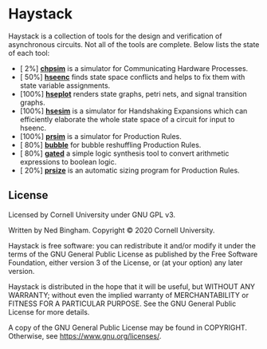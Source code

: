 # Haystack

Haystack is a collection of tools for the design and verification of
asynchronous circuits. Not all of the tools are complete. Below lists the state
of each tool:

 - [  2%] [**chpsim**](https://github.com/nbingham1/chpsim/) is a simulator for Communicating Hardware Processes.
 - [ 50%] [**hseenc**](https://github.com/nbingham1/hseenc/) finds state space conflicts and helps to fix them with state variable assignments.
 - [100%] [**hseplot**](https://github.com/nbingham1/hseplot/) renders state graphs, petri nets, and signal transition graphs.
 - [100%] [**hsesim**](https://github.com/nbingham1/hsesim/) is a simulator for Handshaking Expansions which can efficiently elaborate the whole state space of a circuit for input to hseenc.
 - [100%] [**prsim**](https://github.com/nbingham1/prsim/) is a simulator for Production Rules.
 - [ 80%] [**bubble**](https://github.com/nbingham1/bubble/) for bubble reshuffling Production Rules.
 - [ 80%] [**gated**](https://github.com/nbingham1/gated/) a simple logic synthesis tool to convert arithmetic expressions to boolean logic.
 - [ 20%] [**prsize**](https://github.com/nbingham1/prsize/) is an automatic sizing program for Production Rules.

## License

Licensed by Cornell University under GNU GPL v3.

Written by Ned Bingham.
Copyright © 2020 Cornell University.

Haystack is free software: you can redistribute it and/or modify
it under the terms of the GNU General Public License as published by
the Free Software Foundation, either version 3 of the License, or
(at your option) any later version.

Haystack is distributed in the hope that it will be useful,
but WITHOUT ANY WARRANTY; without even the implied warranty of
MERCHANTABILITY or FITNESS FOR A PARTICULAR PURPOSE.  See the
GNU General Public License for more details.

A copy of the GNU General Public License may be found in COPYRIGHT.
Otherwise, see <https://www.gnu.org/licenses/>.

